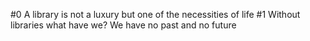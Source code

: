 #0 A library is not a luxury but one of the necessities of life
#1 Without libraries what have we? We have no past and no future
